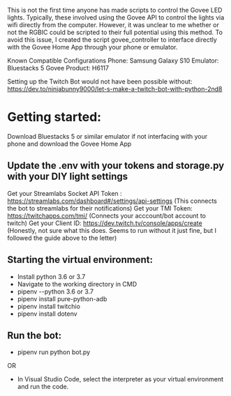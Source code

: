 This is not the first time anyone has made scripts to control the Govee LED lights. Typically, these involved using the Govee API to control the lights via wifi directly from the computer. However, it was unclear to me whether or not the RGBIC could be scripted to their full potential using this method. To avoid this issue, I created the script govee_controller to interface directly with the Govee Home App through your phone or emulator.

Known Compatible Configurations
Phone: Samsung Galaxy S10
Emulator: Bluestacks 5
Govee Product: H6117

Setting up the Twitch Bot would not have been possible without: https://dev.to/ninjabunny9000/let-s-make-a-twitch-bot-with-python-2nd8

# Getting started:

Download Bluestacks 5 or similar emulator if not interfacing with your phone and download the Govee Home App

## Update the .env with your tokens and storage.py with your DIY light settings
Get your Streamlabs Socket API Token : https://streamlabs.com/dashboard#/settings/api-settings (This connects the bot to streamlabs for their notifications)
Get your TMI Token:  https://twitchapps.com/tmi/ (Connects your acccount/bot account to twitch)
Get your Client ID: https://dev.twitch.tv/console/apps/create (Honestly, not sure what this does. Seems to run without it just fine, but I followed the guide above to the letter)

## Starting the virtual environment:
 - Install python 3.6 or 3.7
 - Navigate to the working directory in CMD
 - pipenv --python 3.6 or 3.7
 - pipenv install pure-python-adb
 - pipenv install twitchio
 - pipenv install dotenv
 
## Run the bot:
  - pipenv run python bot.py
  
  OR 
  
  - In Visual Studio Code, select the interpreter as your virtual environment and run the code.
